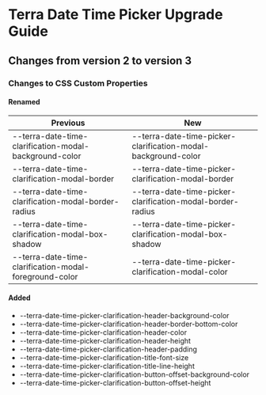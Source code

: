 # Terra Date Time Picker Upgrade Guide

## Changes from version 2 to version 3

### Changes to CSS Custom Properties

#### Renamed
| Previous | New |
|-|-|
| --terra-date-time-clarification-modal-background-color | --terra-date-time-picker-clarification-modal-background-color |
| --terra-date-time-clarification-modal-border | --terra-date-time-picker-clarification-modal-border |
| --terra-date-time-clarification-modal-border-radius | --terra-date-time-picker-clarification-modal-border-radius |
| --terra-date-time-clarification-modal-box-shadow | --terra-date-time-picker-clarification-modal-box-shadow |
| --terra-date-time-clarification-modal-foreground-color | --terra-date-time-picker-clarification-modal-color |

#### Added
* --terra-date-time-picker-clarification-header-background-color
* --terra-date-time-picker-clarification-header-border-bottom-color
* --terra-date-time-picker-clarification-header-color
* --terra-date-time-picker-clarification-header-height
* --terra-date-time-picker-clarification-header-padding
* --terra-date-time-picker-clarification-title-font-size
* --terra-date-time-picker-clarification-title-line-height
* --terra-date-time-picker-clarification-button-offset-background-color
* --terra-date-time-picker-clarification-button-offset-height
